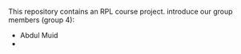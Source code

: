 This repository contains an RPL course project. 
introduce our group members (group 4):
- Abdul Muid
- 
